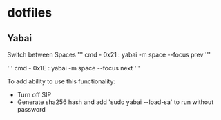 # dotfiles

## Yabai

Switch between Spaces
'''
cmd - 0x21 : yabai -m space --focus prev 
'''

'''
cmd - 0x1E : yabai -m space --focus next
'''

To add ability to use this functionality:
- Turn off SIP
- Generate sha256 hash and add 'sudo yabai --load-sa' to run without password

